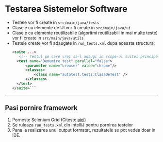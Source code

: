 # Testarea Sistemelor Software

- Testele vor fi create in `src/main/java/tests`
- Clasele cu elemente de UI vor fi create in `src/main/java/ui`
- Clasele cu elemente reutilizabile (algoritmi reutilizabili in mai multe teste) vor fi create in `src/main/java/utils`
- Testele create vor fi adaugate in `run_tests.xml` dupa aceasta structura:
  ```xml
  <suite ...>
     <!-- Testul pe care vrei sa-l adaugi in scope-ul suitei principale -->
    <test name="Denumire test" parallel="false">
        <parameter name="browser" value="chrome"/>
        <classes>
            <class name="autotest.tests.ClasaDeTest" />
        </classes>
    </test>
  </suite>```
---
## Pasi pornire framework
1. Porneste Selenium Grid (Citeste [aici](grid/README.md))
2. Se ruleaza `run_tests.xml` din IntelliJ pentru pornirea testelor
3. Pana la realizarea unui output formatat, rezultatele se pot vedea doar in IDE.